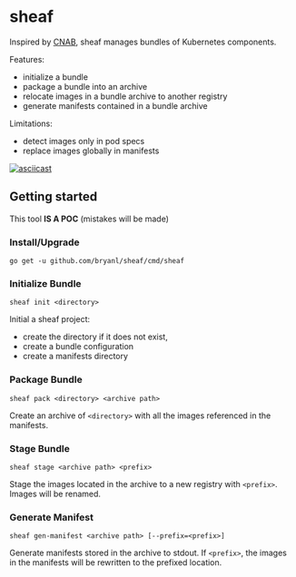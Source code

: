 # sheaf

Inspired by [CNAB](https://cnab.io/), sheaf manages bundles of Kubernetes components.

Features:

* initialize a bundle
* package a bundle into an archive
* relocate images in a bundle archive to another registry
* generate manifests contained in a bundle archive

Limitations:

* detect images only in pod specs
* replace images globally in manifests

[![asciicast](https://asciinema.org/a/yNVzkkpsVsUjT2jvSidfeqVHz.svg)](https://asciinema.org/a/yNVzkkpsVsUjT2jvSidfeqVHz)

## Getting started

This tool **IS A POC** (mistakes will be made)

### Install/Upgrade

`go get -u github.com/bryanl/sheaf/cmd/sheaf`

### Initialize Bundle

`sheaf init <directory>`

Initial a sheaf project:
* create the directory if it does not exist, 
* create a bundle configuration
* create a manifests directory

### Package Bundle

`sheaf pack <directory> <archive path>`

Create an archive of `<directory>` with all the images referenced in the manifests.

### Stage Bundle

`sheaf stage <archive path> <prefix>`

Stage the images located in the archive to a new registry with `<prefix>`. Images will be renamed.

### Generate Manifest

`sheaf gen-manifest <archive path> [--prefix=<prefix>]`

Generate manifests stored in the archive to stdout. If `<prefix>`, the images in the manifests will be rewritten to the prefixed location. 

